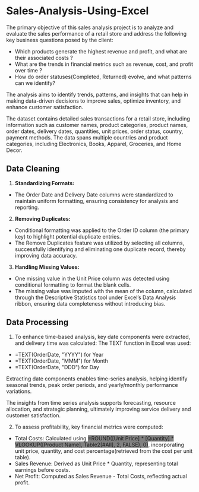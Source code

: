 # Sales-Analysis-Using-Excel

The primary objective of this sales analysis project is to analyze and evaluate the sales performance of a retail store and address the following key business questions posed by the client:
- Which products generate the highest revenue and profit, and what are their associated costs ?
- What are the trends in financial metrics such as revenue, cost, and profit over time ?
- How do order statuses(Completed, Returned) evolve, and what patterns can we identify?

The analysis aims to identify trends, patterns, and insights that can help in making data-driven decisions to improve sales, optimize inventory, and enhance customer satisfaction. 

The dataset contains detailed sales transactions for a retail store, including information such as customer names, product categories, product names, order dates, delivery dates, quantities, unit prices, order status, country, payment methods. The data spans multiple countries and product categories, including Electronics, Books, Apparel, Groceries, and Home Decor.

## Data Cleaning

1. <b>Standardizing Formats:</b>
  - The Order Date and Delivery Date columns were standardized to maintain uniform formatting, ensuring consistency for analysis and reporting.
    
2. <b>Removing Duplicates:</b>
  - Conditional formatting was applied to the Order ID column (the primary key) to highlight potential duplicate entries.
  - The Remove Duplicates feature was utilized by selecting all columns, successfully identifying and eliminating one duplicate record, thereby improving data accuracy.
    
3. <b>Handling Missing Values:</b>
  - One missing value in the Unit Price column was detected using conditional formatting to format the blank cells.
  - The missing value was imputed with the mean of the column, calculated through the Descriptive Statistics tool under Excel’s Data Analysis ribbon, ensuring data 
    completeness without introducing bias.

## Data Processing

1. To enhance time-based analysis, key date components were extracted, and delivery time was calculated:
The TEXT function in Excel was used:
- =TEXT(OrderDate, "YYYY") for Year
- =TEXT(OrderDate, "MMM") for Month
- =TEXT(OrderDate, "DDD") for Day

Extracting date components enables time-series analysis, helping identify seasonal trends, peak order periods, and yearly/monthly performance variations.

The insights from time series analysis supports forecasting, resource allocation, and strategic planning, ultimately improving service delivery and customer 
satisfaction. 

2. To assess profitability, key financial metrics were computed:

- Total Costs: Calculated using <span style="background-color: grey;">=ROUND([Unit Price] * [Quantity] * VLOOKUP([Product Name], Table2[#All], 2, FALSE), 0)</span>, incorporating unit price, quantity, and cost percentage(retrieved from the cost per unit table).
- Sales Revenue: Derived as Unit Price * Quantity, representing total earnings before costs.
- Net Profit: Computed as Sales Revenue - Total Costs, reflecting actual profit.

